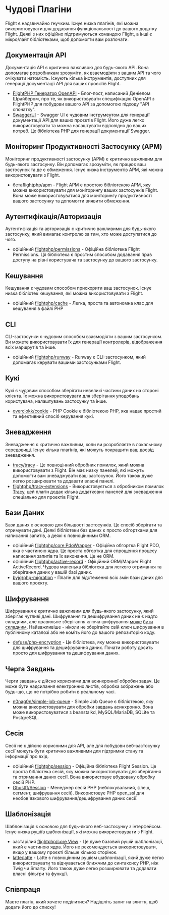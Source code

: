 # Чудові Плагіни

Flight є надзвичайно гнучким. Існує низка плагінів, які можна використовувати для додавання функціональності до вашого додатку Flight. Деякі з них офіційно підтримуються командою Flight, а інші є мікро/лайт бібліотеками, щоб допомогти вам розпочати.

## Документація API

Документація API є критично важливою для будь-якого API. Вона допомагає розробникам зрозуміти, як взаємодіяти з вашим API та чого очікувати натомість. Існують кілька інструментів, доступних для генерації документації API для ваших проєктів Flight.

- [FlightPHP Генератор OpenAPI](https://dev.to/danielsc/define-generate-and-implement-an-api-first-approach-with-openapi-generator-and-flightphp-1fb3) - Блог-пост, написаний Деніелом Шрайбером, про те, як використовувати специфікацію OpenAPI з FlightPHP для побудови вашого API за допомогою підходу "API спочатку".
- [SwaggerUI](https://github.com/zircote/swagger-php) - Swagger UI є чудовим інструментом для генерації документації API для ваших проєктів Flight. Його дуже легко використовувати та можна налаштувати відповідно до ваших потреб. Це бібліотека PHP для генерації документації Swagger.

## Моніторинг Продуктивності Застосунку (APM)

Моніторинг продуктивності застосунку (APM) є критично важливим для будь-якого застосунку. Він допомагає зрозуміти, як працює ваш застосунок та де є обмеження. Існує низка інструментів APM, які можна використовувати з Flight.
- <span class="badge bg-info">бета</span>[flightphp/apm](/awesome-plugins/apm) - Flight APM є простою бібліотекою APM, яку можна використовувати для моніторингу ваших застосунків Flight. Вона може використовуватися для моніторингу продуктивності вашого застосунку та допомогти виявити обмеження.

## Аутентифікація/Авторизація

Аутентифікація та авторизація є критично важливими для будь-якого застосунку, який вимагає контролю за тим, хто може доступатися до чого.

- <span class="badge bg-primary">офіційний</span> [flightphp/permissions](/awesome-plugins/permissions) - Офіційна бібліотека Flight Permissions. Ця бібліотека є простим способом додавання прав доступу на рівні користувача та застосунку до вашого застосунку. 

## Кешування

Кешування є чудовим способом прискорити ваш застосунок. Існує низка бібліотек кешування, які можна використовувати з Flight.

- <span class="badge bg-primary">офіційний</span> [flightphp/cache](/awesome-plugins/php-file-cache) - Легка, проста та автономна клас для кешування в файлі PHP

## CLI

CLI-застосунки є чудовим способом взаємодіяти з вашим застосунком. Ви можете використовувати їх для генерації контролерів, відображення всіх маршрутів та інше.

- <span class="badge bg-primary">офіційний</span> [flightphp/runway](/awesome-plugins/runway) - Runway є CLI-застосунком, який допомагає керувати вашими застосунками Flight.

## Кукі

Кукі є чудовим способом зберігати невеликі частини даних на стороні клієнта. Їх можна використовувати для зберігання уподобань користувача, налаштувань застосунку та інше.

- [overclokk/cookie](/awesome-plugins/php-cookie) - PHP Cookie є бібліотекою PHP, яка надає простий та ефективний спосіб керування кукі.

## Зневадження

Зневадження є критично важливим, коли ви розробляєте в локальному середовищі. Існує кілька плагінів, які можуть покращити ваш досвід зневадження.

- [tracy/tracy](/awesome-plugins/tracy) - Це повноцінний обробник помилок, який можна використовувати з Flight. Він має низку панелей, які можуть допомогти вам зневаджувати ваш застосунок. Його також дуже легко розширювати та додавати власні панелі.
- [flightphp/tracy-extensions](/awesome-plugins/tracy-extensions) - Використовується з обробником помилок [Tracy](/awesome-plugins/tracy), цей плагін додає кілька додаткових панелей для зневадження спеціально для проєктів Flight.

## Бази Даних

Бази даних є основою для більшості застосунків. Це спосіб зберігати та отримувати дані. Деякі бібліотеки баз даних є просто обгортками для написання запитів, а деякі є повноцінними ORM.

- <span class="badge bg-primary">офіційний</span> [flightphp/core PdoWrapper](/awesome-plugins/pdo-wrapper) - Офіційна обгортка Flight PDO, яка є частиною ядра. Це проста обгортка для спрощення процесу написання запитів та їх виконання. Це не ORM.
- <span class="badge bg-primary">офіційний</span> [flightphp/active-record](/awesome-plugins/active-record) - Офіційний ORM/Mapper Flight ActiveRecord. Чудова маленька бібліотека для легкого отримання та зберігання даних у вашій базі даних.
- [byjg/php-migration](/awesome-plugins/migrations) - Плагін для відстеження всіх змін бази даних для вашого проєкту.

## Шифрування

Шифрування є критично важливим для будь-якого застосунку, який зберігає чутливі дані. Шифрування та дешифрування даних не є надто складним, але правильне зберігання ключа шифрування [може](https://stackoverflow.com/questions/6767839/where-should-i-store-an-encryption-key-for-php#:~:text=Write%20a%20php%20config%20file%20and%20store%20it,folder%20is%20not%20accessible%20to%20the%20end%20user.) [бути](https://www.reddit.com/r/PHP/comments/luqsn/the_encryption_key_where_do_you_store_it/) [складним](https://security.stackexchange.com/questions/48047/location-to-store-an-encryption-key). Найважливіше - ніколи не зберігайте свій ключ шифрування в публічному каталозі або не коміть його до вашого репозиторію коду.

- [defuse/php-encryption](/awesome-plugins/php-encryption) - Це бібліотека, яку можна використовувати для шифрування та дешифрування даних. Почати роботу досить просто для шифрування та дешифрування даних.

## Черга Завдань

Черги завдань є дійсно корисними для асинхронної обробки задач. Це може бути надсилання електронних листів, обробка зображень або будь-що, що не потрібно робити в реальному часі.

- [n0nag0n/simple-job-queue](/awesome-plugins/simple-job-queue) - Simple Job Queue є бібліотекою, яку можна використовувати для обробки завдань асинхронно. Вона може використовуватися з beanstalkd, MySQL/MariaDB, SQLite та PostgreSQL.

## Сесія

Сесії не є дійсно корисними для API, але для побудови веб-застосунку сесії можуть бути критично важливими для підтримки стану та інформації про вхід.

- <span class="badge bg-primary">офіційний</span> [flightphp/session](/awesome-plugins/session) - Офіційна бібліотека Flight Session. Це проста бібліотека сесій, яку можна використовувати для зберігання та отримання даних сесії. Вона використовує вбудовану обробку сесій PHP.
- [Ghostff/Session](/awesome-plugins/ghost-session) - Менеджер сесій PHP (неблокувальний, флеш, сегмент, шифрування сесії). Використовує PHP open_ssl для необов'язкового шифрування/дешифрування даних сесії.

## Шаблонізація

Шаблонізація є основою для будь-якого веб-застосунку з інтерфейсом. Існує низка рушіїв шаблонізації, які можна використовувати з Flight.

- <span class="badge bg-warning">застарілий</span> [flightphp/core View](/learn#views) - Це дуже базовий рушій шаблонізації, який є частиною ядра. Його не рекомендується використовувати, якщо у вашому проєкті більше кількох сторінок.
- [latte/latte](/awesome-plugins/latte) - Latte є повноцінним рушієм шаблонізації, який дуже легко використовувати та відчувається ближчим до синтаксису PHP, ніж Twig чи Smarty. Його також дуже легко розширювати та додавати власні фільтри та функції.

## Співпраця

Маєте плагін, який хочете поділитися? Надішліть запит на злиття, щоб додати його до списку!